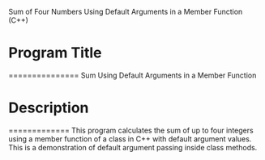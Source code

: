 Sum of Four Numbers Using Default Arguments in a Member Function (C++)

# Program Title
===============
Sum Using Default Arguments in a Member Function



# Description
=============
This program calculates the sum of up to four integers using a member function of a class in C++ with default argument values.
This is a demonstration of default argument passing inside class methods.
